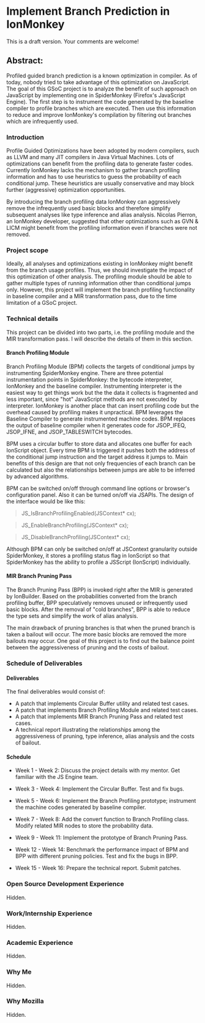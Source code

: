 # Implement Branch Prediction in IonMonkey

This is a draft version. Your comments are welcome!

## Abstract:
Profiled guided branch prediction is a known optimization in compiler.
As of today, nobody tried to take advantage of this optimization on JavaScript.
The goal of this GSoC project is to analyze the benefit of such approach on
JavaScript by implementing one in SpiderMonkey (Firefox's JavaScript Engine).
The first step is to instrument the code generated by the baseline compiler
to profile branches which are executed.
Then use this information to reduce and improve IonMonkey's compilation by
filtering out branches which are infrequently used.

### Introduction
Profile Guided Optimizations have been adopted by modern compilers, such as
LLVM and many JIT compilers in Java Virtual Machines.
Lots of optimizations can benefit from the profiling data to generate
faster codes.
Currently IonMonkey lacks the mechanism to gather branch profiling information
and has to use heuristics to guess the probability of each conditional jump.
These heuristics are usually conservative and may block further (aggressive)
optimization opportunities.

By introducing the branch profiling data IonMonkey can aggressively remove
the infrequently used basic blocks and therefore simplify subsequent analyses
like type inference and alias analysis.
Nicolas Pierron, an IonMonkey developer, suggested that other optimizations
such as GVN & LICM might benefit from the profiling information even if
branches were not removed.


### Project scope
Ideally, all analyses and optimizations existing in IonMonkey might benefit
from the branch usage profiles.
Thus, we should investigate the impact of this optimization of other analysis.
The profiling module should be able to gather multiple types of running
information other than conditional jumps only.
However, this project will implement the branch profiling functionality
in baseline compiler and a MIR transformation pass,
due to the time limitation of a GSoC project.


### Technical details
This project can be divided into two parts, i.e.
the profiling module and the MIR transformation pass.
I will describe the details of them in this section.

#### Branch Profiling Module
Branch Profiling Module (BPM) collects the targets of conditional jumps by
instrumenting SpiderMonkey engine.
There are three potential instrumentation points in SpiderMonkey: the bytecode
interpreter, IonMonkey and the baseline compiler.
Instrumenting interpreter is the easiest way to get things work but the the data
it collects is fragmented and less important, since "hot" JavaScript methods
are not executed by interpreter.
IonMonkey is another place that can insert profiling code but the overhead
caused by profiling makes it unpractical.
BPM leverages the Baseline Compiler to generate instrumented machine codes.
BPM replaces the output of baseline compiler when it generates code for
JSOP_IFEQ, JSOP_IFNE, and JSOP_TABLESWITCH bytecodes.


BPM uses a circular buffer to store data and allocates one buffer for each
IonScript object.
Every time BPM is triggered it pushes both the address of the conditional jump
instruction and the target address it jumps to.
Main benefits of this design are that not only frequencies of each branch can be
calculated but also the relationships between jumps are able to be inferred
by advanced algorithms.

BPM can be switched on/off through command line options or browser's
configuration panel.
Also it can be turned on/off via JSAPIs.
The design of the interface would be like this:

> JS_IsBranchProfilingEnabled(JSContext* cx);

> JS_EnableBranchProfiling(JSContext* cx);

> JS_DisableBranchProfiling(JSContext* cx);

Although BPM can only be switched on/off at JSContext granularity outside
SpiderMonkey, it stores a profiling status flag in IonScript so that
SpiderMonkey has the ability to profile a JSScript (IonScript) individually.


#### MIR Branch Pruning Pass
The Branch Pruning Pass (BPP) is invoked right after the MIR is generated
by IonBuilder.
Based on the probabilities converted from the branch profiling buffer,
BPP speculatively removes unused or infrequently used basic blocks.
After the removal of "cold branches", BPP is able to reduce the type sets
and simplify the work of alias analysis.


The main drawback of pruning branches is that when the pruned branch is taken
a bailout will occur.
The more basic blocks are removed the more bailouts may occur.
One goal of this project is to find out the balance point between the
aggressiveness of pruning and the costs of bailout.

### Schedule of Deliverables
#### Deliverables
The final deliverables would consist of: 
- A patch that implements Circular Buffer utility and related test cases.
- A patch that implements Branch Profiling Module and related test cases.
- A patch that implements MIR Branch Pruning Pass and related test cases.
- A technical report illustrating the relationships among the aggressiveness
of pruning, type inference, alias analysis and the costs of bailout.

#### Schedule
- Week 1 - Week 2: Discuss the project details with my mentor.
Get familiar with the JS Engine team.

- Week 3 - Week 4: Implement the Circular Buffer. Test and fix bugs.
- Week 5 - Week 6: Implement the Branch Profiling prototype; instrument the
machine codes generated by baseline compiler.
- Week 7 - Week 8: Add the convert function to Branch Profiling class.
Modify related MIR nodes to store the probability data.
- Week 9 - Week 11: Implement the prototype of Branch Pruning Pass.

- Week 12 - Week 14: Benchmark the performance impact of BPM and BPP with
different pruning policies. Test and fix the bugs in BPP.
- Week 15 - Week 16: Prepare the technical report. Submit patches.


### Open Source Development Experience
Hidden.

### Work/Internship Experience
Hidden.

### Academic Experience
Hidden.

### Why Me
Hidden.

### Why Mozilla
Hidden.
